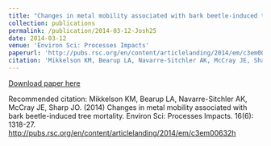 ```yaml
---
title: "Changes in metal mobility associated with bark beetle-induced tree mortality"
collection: publications
permalink: /publication/2014-03-12-Josh25
date: 2014-03-12
venue: 'Environ Sci: Processes Impacts'
paperurl: 'http://pubs.rsc.org/en/content/articlelanding/2014/em/c3em00632h  '
citation: 'Mikkelson KM, Bearup LA, Navarre-Sitchler AK, McCray JE, Sharp JO. (2014) Changes in metal mobility associated with bark beetle-induced tree mortality.  Environ Sci: Processes Impacts. 16(6): 1318-27. http://pubs.rsc.org/en/content/articlelanding/2014/em/c3em00632h  '
---
```


<a href='http://pubs.rsc.org/en/content/articlelanding/2014/em/c3em00632h  '>Download paper here</a>

Recommended citation: Mikkelson KM, Bearup LA, Navarre-Sitchler AK, McCray JE, Sharp JO. (2014) Changes in metal mobility associated with bark beetle-induced tree mortality.  Environ Sci: Processes Impacts. 16(6): 1318-27. http://pubs.rsc.org/en/content/articlelanding/2014/em/c3em00632h  